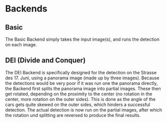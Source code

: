 # Backends

## Basic
  The Basic Backend simply takes the input image(s), and runs the detection on each image.


## DEI (Divide and Conquer)
  The DEI Backend is specifically designed for the detection on the Strasse des 17. Juni,
  using a panorama image (made up by three images).
  Because the detections would be very poor if it was run one the panorama directly,
  the Backend first splits the panorama image into partial images.
  These then get rotated, depending on the proximity to the center (no rotation in the center, more rotation on the outer sides).
  This is done as the angle of the cars gets quite skewed on the outer sides, which hinders a successful detection.
  The actual detection is now run on the partial images, after which the rotation und splitting are reversed to produce the final results.

